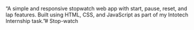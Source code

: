 “A simple and responsive stopwatch web app with start, pause, reset, and lap features. Built using HTML, CSS, and JavaScript as part of my Intotech Internship task.”# Stop-watch
